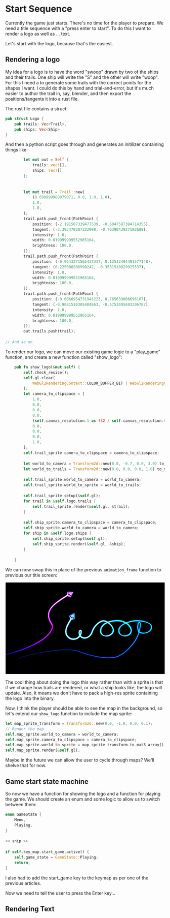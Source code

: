 # Start Sequence
Currently the game just starts. There's no time for the player to prepare.
We need a title sequence with a "press enter to start". To do this
I want to render a logo as well as ... text.

Let's start with the logo, because that's the easiest.

## Rendering a logo
My idea for a logo is to have the word "swoop" drawn by two of the 
ships and their trails. One ship will write the "S" and the other will 
write "woop".
For this I need a to generate some trails with the correct points for
the shapes I want. I could do this by hand and trial-and-error, but
it's much easier to author the trail in, say, blender, and then
export the positions/tangents it into a rust file.

The rust file contains a struct:
```rust
pub struct Logo {
    pub trails: Vec<Trail>,
    pub ships: Vec<Ship>
}
```

And then a python script goes through and generates an initilizer
containing things like:
```rust
        let mut out = Self {
            trails: vec![],
            ships: vec![]
        };
        
        
        let mut trail = Trail::new(
            (0.699999988079071, 0.0, 1.0, 1.0),
            1.0,
            1.0,
        );
        trail.path.push_front(PathPoint {
            position: (-2.191507339477539, -0.6047587394714355),
            tangent: (-3.393470287322998, -0.7639043927192688),
            intensity: 1.0,
            width: 0.019999999552965164,
            brightness: 100.0,
        });
        trail.path.push_front(PathPoint {
            position: (-0.9643271565437317, 0.12513494491577148),
            tangent: (0.225080206990242, -0.3531510829925537),
            intensity: 1.0,
            width: 0.019999999552965164,
            brightness: 100.0,
        });
        trail.path.push_front(PathPoint {
            position: (-0.6066954731941223, 0.765639066696167),
            tangent: (-0.9081510305404663, -0.5753495693206787),
            intensity: 1.0,
            width: 0.019999999552965164,
            brightness: 100.0,
        });
        out.trails.push(trail);
        
// And so on
```

To render our logo, we can  move our existing game logic to a "play_game"
function, and create a new function called "show_logo":
```rust
    pub fn show_logo(&mut self) {
        self.check_resize();
        self.gl.clear(
            WebGl2RenderingContext::COLOR_BUFFER_BIT | WebGl2RenderingContext::DEPTH_BUFFER_BIT,
        );
        let camera_to_clipspace = [
            1.0,
            0.0,
            0.0,
            0.0,
            (self.canvas_resolution.1 as f32 / self.canvas_resolution.0 as f32),
            0.0,
            0.0,
            0.0,
            1.0,
        ];
        self.trail_sprite.camera_to_clipspace = camera_to_clipspace;
        
        let world_to_camera = Transform2d::new(0.0, -0.7, 0.0, 3.0).to_mat3_array();
        let world_to_trails = Transform2d::new(0.0, 0.0, 0.0, 1.0).to_mat3_array();
        
        self.trail_sprite.world_to_camera = world_to_camera;
        self.trail_sprite.world_to_sprite = world_to_trails;
        
        self.trail_sprite.setup(&self.gl);
        for trail in &self.logo.trails {
            self.trail_sprite.render(&self.gl, &trail);
        }
        
        self.ship_sprite.camera_to_clipspace = camera_to_clipspace;
        self.ship_sprite.world_to_camera = world_to_camera;
        for ship in &self.logo.ships {
            self.ship_sprite.setup(&self.gl);
            self.ship_sprite.render(&self.gl, &ship);
        }
        
    }
```
We can now swap this in place of the previous `animation_frame` function
to previous our title screen:

![Title Screen](logo.png)

The cool thing about doing the logo this way rather than with a sprite is
that if we change how trails are rendered, or what a ship looks like,
the logo will update. Also, it means we don't have to pack a high-res 
sprite containing the logo into the binary.

Now, I think the player should be able to see the map in the background,
so let's extend our `show_logo` function to include the map sprite:

```rust
let map_sprite_transform = Transform2d::new(0.0, -1.0, 0.0, 0.1);
// Render the map
self.map_sprite.world_to_camera = world_to_camera;
self.map_sprite.camera_to_clipspace = camera_to_clipspace;
self.map_sprite.world_to_sprite = map_sprite_transform.to_mat3_array();
self.map_sprite.render(&self.gl);
```

Maybe in the future we can allow the user to cycle through maps? We'll
shelve that for now.

## Game start state machine
So now we have a function for showing the logo and a function for
playing the game. We should create an enum and some logic to allow
us to switch between them:

```rust
enum GameState {
    Menu,
    Playing,
}

<< snip >>

if self.key_map.start_game.active() {
    self.game_state = GameState::Playing;
    return;
}
```
I also had to add the start_game key to the keymap as per one of the
previous articles.

Now we need to tell the user to press the Enter key...

## Rendering Text


<canvas id="swoop_wingtip_trails"></canvas>


